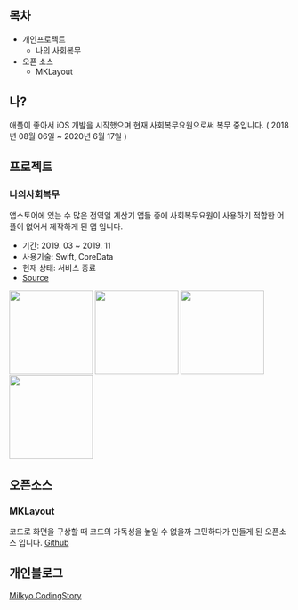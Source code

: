 ## 목차



- 개인프로젝트
  - 나의 사회복무
- 오픈 소스
  - MKLayout



## 나?

애플이 좋아서 iOS 개발을 시작했으며 현재 사회복무요원으로써 복무 중입니다.
( 2018년 08월 06일 ~ 2020년 6월 17일 )


## 프로젝트

### 나의사회복무

앱스토어에 있는 수 많은 전역일 계산기 앱들 중에 사회복무요원이 사용하기 적합한 어플이 없어서 제작하게 된 앱 입니다.


- 기간: 2019. 03 ~ 2019. 11
- 사용기술: Swift, CoreData
- 현재 상태: 서비스 종료
- [Source]

<div>
<img width="150" src="https://user-images.githubusercontent.com/10572119/69313231-4f09bf80-0c74-11ea-8c05-3eb6e9ee622b.png">
<img width="150" src="https://user-images.githubusercontent.com/10572119/69313307-87110280-0c74-11ea-9c8c-07432ab46887.png">
<img width="150" src="https://user-images.githubusercontent.com/10572119/69313315-8f693d80-0c74-11ea-8dfb-9e10bde2bef9.png">
<img width="150" src="https://user-images.githubusercontent.com/10572119/69313322-92642e00-0c74-11ea-9c5b-c3abe0a10d35.png">
</div>

## 오픈소스

### MKLayout
코드로 화면을 구상할 때 코드의 가독성을 높일 수 없을까 고민하다가 만들게 된 오픈소스 입니다.
[Github]

## 개인블로그

[Milkyo CodingStory]



[Milkyo CodingStory]: https://milyo-codingstories.tistory.com
[Github]: https://github.com/dp221125/MKLayout
[Source]: https://github.com/dp221125/MySocialServiceAgent
##### 
